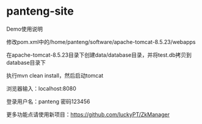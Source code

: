 # panteng-site
Demo使用说明

修改pom.xml中的/home/panteng/software/apache-tomcat-8.5.23/webapps

在apache-tomcat-8.5.23目录下创建data/database目录，并将test.db拷贝到database目录下

执行mvn clean install，然后启动tomcat

浏览器输入：localhost:8080

登录用户名：panteng 密码123456

更多功能点请使用新项目：https://github.com/luckyPT/ZkManager
